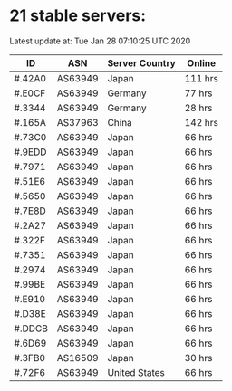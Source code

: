 # 21 stable servers:

Latest update at: Tue Jan 28 07:10:25 UTC 2020

| ID | ASN | Server Country | Online |
| -- | --- | -------------- | ------ |
| #.42A0 | AS63949 | Japan | 111 hrs |
| #.E0CF | AS63949 | Germany | 77 hrs |
| #.3344 | AS63949 | Germany | 28 hrs |
| #.165A | AS37963 | China | 142 hrs |
| #.73C0 | AS63949 | Japan | 66 hrs |
| #.9EDD | AS63949 | Japan | 66 hrs |
| #.7971 | AS63949 | Japan | 66 hrs |
| #.51E6 | AS63949 | Japan | 66 hrs |
| #.5650 | AS63949 | Japan | 66 hrs |
| #.7E8D | AS63949 | Japan | 66 hrs |
| #.2A27 | AS63949 | Japan | 66 hrs |
| #.322F | AS63949 | Japan | 66 hrs |
| #.7351 | AS63949 | Japan | 66 hrs |
| #.2974 | AS63949 | Japan | 66 hrs |
| #.99BE | AS63949 | Japan | 66 hrs |
| #.E910 | AS63949 | Japan | 66 hrs |
| #.D38E | AS63949 | Japan | 66 hrs |
| #.DDCB | AS63949 | Japan | 66 hrs |
| #.6D69 | AS63949 | Japan | 66 hrs |
| #.3FB0 | AS16509 | Japan | 30 hrs |
| #.72F6 | AS63949 | United States | 66 hrs |

